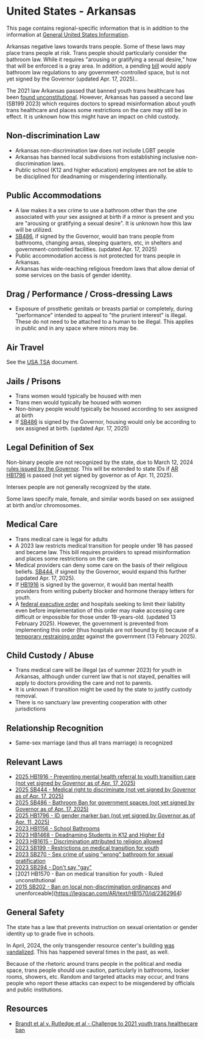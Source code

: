 # United States - Arkansas

This page contains regional-specific information that is in addition to
the information at [General United States
Information](notes/usa-general.md).

Arkansas negative laws towards trans people. Some of these laws may
place trans people at risk. Trans people should particularly consider
the bathroom law. While it requires "arousing or gratifying a sexual
desire," how that will be enforced is a gray area. In addition, a
pending [bill](https://legiscan.com/AR/text/SB486/2025) would apply
bathroom law regulations to any government-controlled space, but is not
yet signed by the Governor (updated Apr. 17, 2025)..

The 2021 law Arkansas passed that banned youth trans healthcare has been
[found unconstitutional](https://wp.api.aclu.org/wp-content/uploads/2023/06/win-in-arkansas.pdf).
However, Arkansas has passed a second law (SB199 2023) which requires
doctors to spread misinformation about youth trans healthcare and places
some restrictions on the care may still be in effect.
It is unknown how this might have an impact on child custody.

## Non-discrimination Law

 * Arkansas non-discrimination law does not include LGBT people
 * Arkansas has banned local subdivisions from establishing inclusive
   non-discrimination laws.
 * Public school (K12 and higher education) employees are not be able to
   be disciplined for deadnaming or misgendering intentionally.

## Public Accommodations

 * A law makes it a sex crime to use a bathroom other than the one
   associated with your sex assigned at birth if a minor is present and
   you are "arousing or gratifying a sexual desire". It is unknown how
   this law will be utilized.
 * [SB486](https://legiscan.com/AR/text/SB486/2025), if signed by the
   Governor, would ban trans people from bathrooms, changing areas,
   sleeping quarters, etc, in shelters and government-controlled
   facilities. (updated Apr. 17, 2025)
 * Public accommodation access is not protected for trans people in
   Arkansas.
 * Arkansas has wide-reaching religious freedom laws that allow denial of
   some services on the basis of gender identity.

## Drag / Performance / Cross-dressing Laws

 * Exposure of prosthetic genitals or breasts partial or
   completely, during "performance" intended to appeal to "the prurient
   interest" is illegal.  These do not need to be attached to a human
   to be illegal. This applies in public and in any space where minors
   may be.

## Air Travel

See the [USA TSA](notes/tsa.md) document.

## Jails / Prisons

 * Trans women would typically be housed with men
 * Trans men would typically be housed with women
 * Non-binary people would typically be housed according to sex
   assigned at birth
 * If [SB486](https://legiscan.com/AR/text/SB486/2025) is signed by the
   Governor, housing would only be according to sex assigned at birth.
   (updated Apr. 17, 2025)

## Legal Definition of Sex

Non-binary people are not recognized by the state, due to March 12, 2024
[rules issued by the
Governor](https://arktimes.com/arkansas-blog/2024/03/12/sanders-targets-trans-community-again-with-strict-new-gender-rules-for-state-issued-ids).
This will be extended to state IDs if [AR
HB1796](https://legiscan.com/AR/text/HB1796/2025) is passed (not yet
signed by governor as of Apr. 11, 2025).

Intersex people are not generally recognized by the state.

Some laws specify male, female, and similar words based on sex assigned
at birth and/or chromosomes.

## Medical Care

 * Trans medical care is legal for adults
 * A 2023 law restricts medical transition for people under 18 has passed
   and became law. This bill requires providers to spread misinformation and
   places some restrictions on the care.
 * Medical providers can deny some care on the basis of their religious
   beliefs.  [SB444](https://legiscan.com/AR/text/SB444/2025), if signed
   by the Governor, would expand this further (updated Apr. 17, 2025).
 * If [HB1916](https://legiscan.com/AR/text/HB1916/2025) is signed by
   the governor, it would ban mental health providers from writing
   puberty blocker and hormone therapy letters for youth.
 * A [federal executive
   order](https://www.whitehouse.gov/presidential-actions/2025/01/protecting-children-from-chemical-and-surgical-mutilation/)
   and hospitals seeking to limit their liability even before
   implementation of this order may make accessing care difficult or
   impossible for those under 19-years-old. (updated 13 February 2025).
   However, the government is prevented from implementing this order
   (thus hospitals are not bound by it) because of a [temporary
   restraining
   order](https://assets.aclu.org/live/uploads/2025/02/093114651219.pdf)
   against the government (13 February 2025).

## Child Custody / Abuse

 * Trans medical care will be illegal (as of summer 2023) for youth in
   Arkansas, although under current law that is not stayed, penalties
   will apply to doctors providing the care and not to parents.
 * It is unknown if transition might be used by the state to justify
   custody removal.
 * There is no sanctuary law preventing cooperation with other
   jurisdictions
 
## Relationship Recognition

 * Same-sex marriage (and thus all trans marriage) is recognized

## Relevant Laws

 * [2025 HB1916 - Preventing mental health referral to youth transition
   care (not yet signed by Governor as of Apr. 17,
   2025)](https://legiscan.com/AR/text/HB1916/2025)
 * [2025 SB444 - Medical right to discriminate (not yet signed by
   Governor as of Apr. 17,
   2025)](https://legiscan.com/AR/text/SB444/2025)
 * [2025 SB486 - Bathroom Ban for government
   spaces (not yet signed by Governor as of Apr. 17, 2025)](https://legiscan.com/AR/text/SB486/2025)
 * [2025 HB1796 - ID gender marker ban (not yet signed by Governor as of
   Apr. 11, 2025)](https://legiscan.com/AR/text/HB1796/2025)
 * [2023 HB1156 - School Bathrooms](https://legiscan.com/AR/text/HB1156/id/2756961)
 * [2023 HB1468 - Deadnaming Students in K12 and Higher Ed](https://legiscan.com/AR/text/HB1468/id/2781770)
 * [2023 HB1615 - Discrimination attributed to religion allowed](https://legiscan.com/AR/text/HB1615/id/2781807)
 * [2023 SB199 - Restrictions on medical transition for youth](https://legiscan.com/AR/text/SB199/id/2745027)
 * [2023 SB270 - Sex crime of using "wrong" bathroom for sexual gratification](https://legiscan.com/AR/text/SB270/id/2781418)
 * [2023 SB294 - Don't say "gay"](https://legiscan.com/AR/text/SB294/id/2736770)
 * [2021 HB1570 - Ban on medical transition for youth - Ruled unconstitutional
 * [2015 SB202 - Ban on local non-discrimination ordinances](https://www.arkleg.state.ar.us/Acts/Document?type=pdf&act=137&ddBienniumSession=2015%2F2015R)
   and unenforceable](https://legiscan.com/AR/text/HB1570/id/2362964)

## General Safety

The state has a law that prevents instruction on sexual orientation or
gender identity up to grade five in schools.

In April, 2024, the only transgender resource center's building [was
vandalized](https://www.thv11.com/article/news/local/arkansas-transgender-resource-center-closed-vandalism/91-95f21c38-87c1-45e9-b2a0-58151f40feb9).
This has happened several times in the past, as well.

Because of the rhetoric around trans people in the political and media
space, trans people should use caution, particularly in bathrooms,
locker rooms, showers, etc.  Random and targeted attacks may occur, and
trans people who report these attacks can expect to be misgendered by
officials and public institutions.

## Resources

 * [Brandt et al v. Rutledge et al - Challenge to 2021 youth trans healthecare ban](https://www.aclu.org/cases/brandt-et-al-v-rutledge-et-al)
